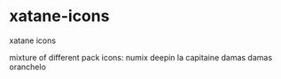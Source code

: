 # xatane-icons
xatane icons

mixture of different pack icons:
numix
deepin
la capitaine
damas damas
oranchelo

